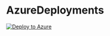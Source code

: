 # AzureDeployments
[![Deploy to Azure](https://aka.ms/deploytoazurebutton)](https://deploy.azure.com/?repository=https%3A%2F%2Fraw.githubusercontent.com%2Fitrosado1216%2FAzureDeployments%2Fmain%2FCentreStack-All-in-one-img-antimalware.json)
